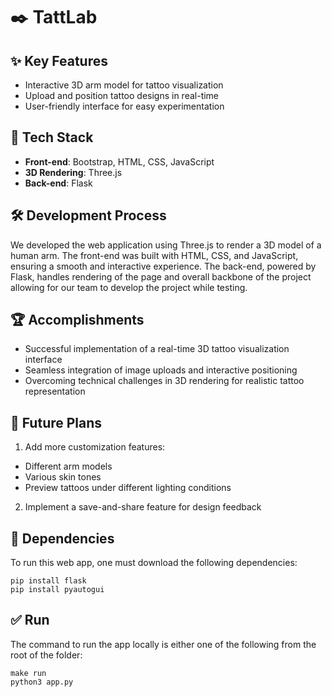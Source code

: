 # ✒️ TattLab

## ✨ Key Features
- Interactive 3D arm model for tattoo visualization
- Upload and position tattoo designs in real-time
- User-friendly interface for easy experimentation

## 🤖 Tech Stack
- **Front-end**: Bootstrap, HTML, CSS, JavaScript
- **3D Rendering**: Three.js
- **Back-end**: Flask

## 🛠️ Development Process
We developed the web application using Three.js to render a 3D model of a human arm. The front-end was built with HTML, CSS, and JavaScript, ensuring a smooth and interactive experience. The back-end, powered by Flask, handles rendering of the page and overall backbone of the project allowing for our team to develop the project while testing.

## 🏆 Accomplishments
- Successful implementation of a real-time 3D tattoo visualization interface
- Seamless integration of image uploads and interactive positioning
- Overcoming technical challenges in 3D rendering for realistic tattoo representation

## 🔮 Future Plans
1. Add more customization features:
- Different arm models
- Various skin tones
- Preview tattoos under different lighting conditions
2. Implement a save-and-share feature for design feedback
  
## 🔧 Dependencies
To run this web app, one must download the following dependencies:    
```
pip install flask    
pip install pyautogui  
```
## ✅ Run
The command to run the app locally is either one of the following from the root of the folder:    
```
make run    
python3 app.py
```
